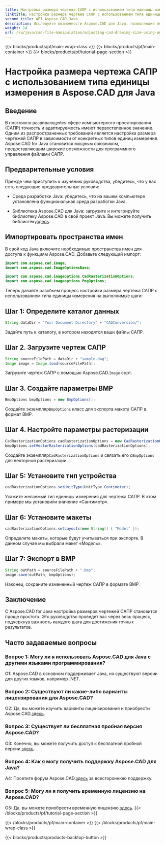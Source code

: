 ```yaml
---
title: Настройка размера чертежа САПР с использованием типа единицы измерения в Aspose.CAD для Java
linktitle: Настройка размера чертежа САПР с использованием типа единицы измерения
second_title: API Aspose.CAD Java
description: Исследуйте возможности Aspose.CAD для Java, позволяющие легко регулировать размеры чертежей САПР. Следуйте нашему пошаговому руководству для точности и адаптируемости.
weight: 14
url: /ru/java/cad-file-manipulation/adjusting-cad-drawing-size-using-unit-type/
---
```


{{< blocks/products/pf/main-wrap-class >}}
{{< blocks/products/pf/main-container >}}
{{< blocks/products/pf/tutorial-page-section >}}

# Настройка размера чертежа САПР с использованием типа единицы измерения в Aspose.CAD для Java

## Введение

В постоянно развивающейся сфере компьютерного проектирования (САПР) точность и адаптируемость имеют первостепенное значение. Одним из распространенных требований является настройка размера чертежей САПР в зависимости от конкретных типов единиц измерения. Aspose.CAD for Java становится мощным союзником, предоставляющим широкие возможности для программного управления файлами САПР.

## Предварительные условия

Прежде чем приступить к изучению руководства, убедитесь, что у вас есть следующие предварительные условия:

- Среда разработки Java: убедитесь, что на вашем компьютере установлена функциональная среда разработки Java.

-  Библиотека Aspose.CAD для Java: загрузите и интегрируйте библиотеку Aspose.CAD в свой проект Java. Вы можете получить библиотеку[здесь](https://releases.aspose.com/cad/java/).

## Импортировать пространства имен

В свой код Java включите необходимые пространства имен для доступа к функциям Aspose.CAD. Добавьте следующий импорт:

```java
import com.aspose.cad.Image;
import com.aspose.cad.ImageOptionsBase;

import com.aspose.cad.imageoptions.CadRasterizationOptions;
import com.aspose.cad.imageoptions.PngOptions;
```

Теперь давайте разобьем процесс настройки размера чертежа САПР с использованием типа единицы измерения на выполнимые шаги:

## Шаг 1: Определите каталог данных

```java
String dataDir = "Your Document Directory" + "CADConversion/";
```

Задайте путь к каталогу, в котором находятся ваши файлы САПР.

## Шаг 2. Загрузите чертеж САПР

```java
String sourceFilePath = dataDir + "sample.dwg";
Image image = Image.load(sourceFilePath);
```

 Загрузите чертеж САПР с помощью Aspose.CAD.`Image` сорт.

## Шаг 3. Создайте параметры BMP

```java
BmpOptions bmpOptions = new BmpOptions();
```

 Создайте экземпляр`BmpOptions` класс для экспорта макета САПР в формат BMP.

## Шаг 4. Настройте параметры растеризации

```java
CadRasterizationOptions cadRasterizationOptions = new CadRasterizationOptions();
bmpOptions.setVectorRasterizationOptions(cadRasterizationOptions);
```

 Создайте экземпляр`CadRasterizationOptions` и связать его с`BmpOptions` для векторной растеризации.

## Шаг 5: Установите тип устройства

```java
cadRasterizationOptions.setUnitType(UnitType.Centimeter);
```

Укажите желаемый тип единицы измерения для чертежа САПР. В этом примере мы установили значение «Сантиметр».

## Шаг 6: Установите макеты

```java
cadRasterizationOptions.setLayouts(new String[] { "Model" });
```

Определите макеты, которые будут учитываться при экспорте. В данном случае мы выбрали макет «Модель».

## Шаг 7: Экспорт в BMP

```java
String outPath = sourceFilePath + ".bmp";
image.save(outPath, bmpOptions);
```

Наконец, сохраните измененный чертеж САПР в формате BMP.

## Заключение

С Aspose.CAD for Java настройка размеров чертежей САПР становится проще простого. Это руководство проведет вас через весь процесс, подчеркнув важность каждого шага для достижения точных результатов.

## Часто задаваемые вопросы

### Вопрос 1: Могу ли я использовать Aspose.CAD для Java с другими языками программирования?

О1: Aspose.CAD в основном поддерживает Java, но существуют версии для других языков, например .NET.

### Вопрос 2: Существуют ли какие-либо варианты лицензирования для Aspose.CAD?

 О2: Да, вы можете изучить варианты лицензирования и приобрести Aspose.CAD.[здесь](https://purchase.aspose.com/buy).

### Вопрос 3: Существует ли бесплатная пробная версия Aspose.CAD?

 О3: Конечно, вы можете получить доступ к бесплатной пробной версии.[здесь](https://releases.aspose.com/).

### Вопрос 4: Как я могу получить поддержку Aspose.CAD для Java?

 A4: Посетите форум Aspose.CAD.[здесь](https://forum.aspose.com/c/cad/19) за всестороннюю поддержку.

### Вопрос 5: Могу ли я получить временную лицензию на Aspose.CAD?

 О5: Да, вы можете приобрести временную лицензию.[здесь](https://purchase.aspose.com/temporary-license/).
{{< /blocks/products/pf/tutorial-page-section >}}

{{< /blocks/products/pf/main-container >}}
{{< /blocks/products/pf/main-wrap-class >}}

{{< blocks/products/products-backtop-button >}}

